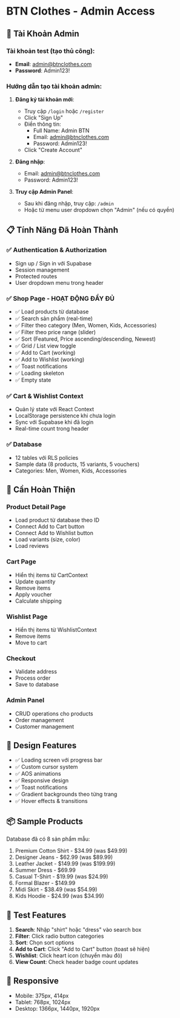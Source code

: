 # BTN Clothes - Admin Access

## 🔐 Tài Khoản Admin

### Tài khoản test (tạo thủ công):
- **Email**: admin@btnclothes.com
- **Password**: Admin123!

### Hướng dẫn tạo tài khoản admin:

1. **Đăng ký tài khoản mới**:
   - Truy cập `/login` hoặc `/register`
   - Click "Sign Up"
   - Điền thông tin:
     - Full Name: Admin BTN
     - Email: admin@btnclothes.com
     - Password: Admin123!
   - Click "Create Account"

2. **Đăng nhập**:
   - Email: admin@btnclothes.com
   - Password: Admin123!

3. **Truy cập Admin Panel**:
   - Sau khi đăng nhập, truy cập: `/admin`
   - Hoặc từ menu user dropdown chọn "Admin" (nếu có quyền)

## 📋 Tính Năng Đã Hoàn Thành

### ✅ Authentication & Authorization
- Sign up / Sign in với Supabase
- Session management
- Protected routes
- User dropdown menu trong header

### ✅ Shop Page - HOẠT ĐỘNG ĐẦY ĐỦ
- ✅ Load products từ database
- ✅ Search sản phẩm (real-time)
- ✅ Filter theo category (Men, Women, Kids, Accessories)
- ✅ Filter theo price range (slider)
- ✅ Sort (Featured, Price ascending/descending, Newest)
- ✅ Grid / List view toggle
- ✅ Add to Cart (working)
- ✅ Add to Wishlist (working)
- ✅ Toast notifications
- ✅ Loading skeleton
- ✅ Empty state

### ✅ Cart & Wishlist Context
- Quản lý state với React Context
- LocalStorage persistence khi chưa login
- Sync với Supabase khi đã login
- Real-time count trong header

### ✅ Database
- 12 tables với RLS policies
- Sample data (8 products, 15 variants, 5 vouchers)
- Categories: Men, Women, Kids, Accessories

## 🚧 Cần Hoàn Thiện

### Product Detail Page
- Load product từ database theo ID
- Connect Add to Cart button
- Connect Add to Wishlist button
- Load variants (size, color)
- Load reviews

### Cart Page
- Hiển thị items từ CartContext
- Update quantity
- Remove items
- Apply voucher
- Calculate shipping

### Wishlist Page
- Hiển thị items từ WishlistContext
- Remove items
- Move to cart

### Checkout
- Validate address
- Process order
- Save to database

### Admin Panel
- CRUD operations cho products
- Order management
- Customer management

## 🎨 Design Features

- ✅ Loading screen với progress bar
- ✅ Custom cursor system
- ✅ AOS animations
- ✅ Responsive design
- ✅ Toast notifications
- ✅ Gradient backgrounds theo từng trang
- ✅ Hover effects & transitions

## 📦 Sample Products

Database đã có 8 sản phẩm mẫu:
1. Premium Cotton Shirt - $34.99 (was $49.99)
2. Designer Jeans - $62.99 (was $89.99)
3. Leather Jacket - $149.99 (was $199.99)
4. Summer Dress - $69.99
5. Casual T-Shirt - $19.99 (was $24.99)
6. Formal Blazer - $149.99
7. Midi Skirt - $38.49 (was $54.99)
8. Kids Hoodie - $24.99 (was $34.99)

## 🧪 Test Features

1. **Search**: Nhập "shirt" hoặc "dress" vào search box
2. **Filter**: Click radio button categories
3. **Sort**: Chọn sort options
4. **Add to Cart**: Click "Add to Cart" button (toast sẽ hiện)
5. **Wishlist**: Click heart icon (chuyển màu đỏ)
6. **View Count**: Check header badge count updates

## 📱 Responsive

- Mobile: 375px, 414px
- Tablet: 768px, 1024px
- Desktop: 1366px, 1440px, 1920px
